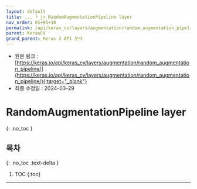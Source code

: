 ```yaml
---
layout: default
title: ... └ j> RandomAugmentationPipeline layer
nav_order: 01+01+10
permalink: /api/keras_cv/layers/augmentation/random_augmentation_pipeline/
parent: KerasCV
grand_parent: Keras 3 API 문서
---
```


* 원본 링크 : [https://keras.io/api/keras_cv/layers/augmentation/random_augmentation_pipeline/](https://keras.io/api/keras_cv/layers/augmentation/random_augmentation_pipeline/){:target="_blank"}
* 최종 수정일 : 2024-03-29

# RandomAugmentationPipeline layer
{: .no_toc }

## 목차
{: .no_toc .text-delta }

1. TOC
{:toc}

---
